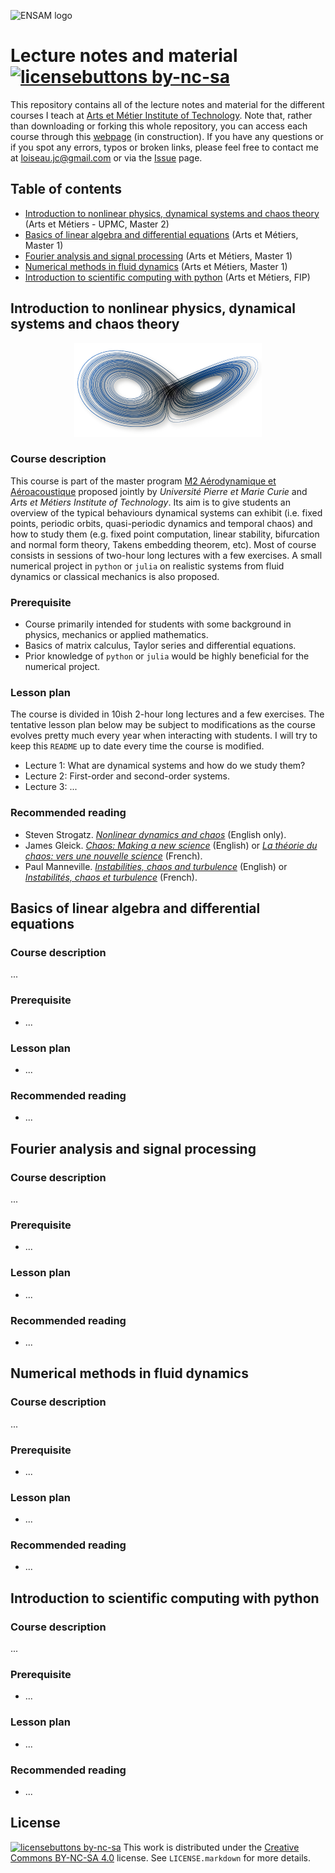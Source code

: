 ![ENSAM logo](https://assets.ensam.eu/logo/fr/logo-trans-322x84.png)

# Lecture notes and material [![licensebuttons by-nc-sa](https://licensebuttons.net/l/by-nc-sa/3.0/88x31.png)](https://creativecommons.org/licenses/by-nc-sa/4.0)

This repository contains all of the lecture notes and material for the different courses I teach at [Arts et Métier Institute of Technology](https://artsetmetiers.fr/).
Note that, rather than downloading or forking this whole repository, you can access each course through this [webpage](https://loiseaujc.github.io/teaching/) (in construction).
If you have any questions or if you spot any errors, typos or broken links, please feel free to contact me at loiseau.jc@gmail.com or via the [Issue](https://github.com/loiseaujc/Teaching/issues) page.

## Table of contents
- [Introduction to nonlinear physics, dynamical systems and chaos theory](#introduction-%to-nonlinear-physics,-dynamical-systems-and-chaos-theory) (Arts et Métiers - UPMC, Master 2)
- [Basics of linear algebra and differential equations](#basics-of-linear-algebra-and-differential-equations) (Arts et Métiers, Master 1)
- [Fourier analysis and signal processing](#fourier-analysis-and-signal-processing) (Arts et Métiers, Master 1)
- [Numerical methods in fluid dynamics](#numerical-methods-in-fluid-dynamics) (Arts et Métiers, Master 1)
- [Introduction to scientific computing with python](#introduction-to-scientific-computing-with-python) (Arts et Métiers, FIP)

## Introduction to nonlinear physics, dynamical systems and chaos theory

<p align="center">
  <img width="300" height="150" src="imgs/lorenz_system.png">
</p>

### Course description

This course is part of the master program [M2 Aérodynamique et Aéroacoustique](http://master.spi.sorbonne-universite.fr/fr/mecanique-des-fluides/m2-aerodynamique-et-aeroacoustique/liste_des_ue.html) proposed jointly by *Université Pierre et Marie Curie* and *Arts et Métiers Institute of Technology*.
Its aim is to give students an overview of the typical behaviours dynamical systems can exhibit (i.e. fixed points, periodic orbits, quasi-periodic dynamics and temporal chaos) and how to study them (e.g. fixed point computation, linear stability, bifurcation and normal form theory, Takens embedding theorem, etc).
Most of course consists in sessions of two-hour long lectures with a few exercises.
A small numerical project in `python` or `julia` on realistic systems from fluid dynamics or classical mechanics is also proposed.

### Prerequisite
- Course primarily intended for students with some background in physics, mechanics or applied mathematics.
- Basics of matrix calculus, Taylor series and differential equations.
- Prior knowledge of `python` or `julia` would be highly beneficial for the numerical project.

### Lesson plan

The course is divided in 10ish 2-hour long lectures and a few exercises.
The tentative lesson plan below may be subject to modifications as the course evolves pretty much every year when interacting with students.
I will try to keep this `README` up to date every time the course is modified.

- Lecture 1: What are dynamical systems and how do we study them?
- Lecture 2: First-order and second-order systems.
- Lecture 3: ...

### Recommended reading
- Steven Strogatz. [*Nonlinear dynamics and chaos*](http://www.stevenstrogatz.com/books/nonlinear-dynamics-and-chaos-with-applications-to-physics-biology-chemistry-and-engineering) (English only).
- James Gleick. [*Chaos: Making a new science*](https://www.amazon.com/Chaos-Making-Science-James-Gleick/dp/0143113453) (English) or [*La théorie du chaos: vers une nouvelle science*](https://www.amazon.com/th%C3%A9orie-chaos-Vers-nouvelle-science/dp/2081218046) (French).
- Paul Manneville. [*Instabilities, chaos and turbulence*](https://www.worldscientific.com/worldscibooks/10.1142/p642) (English) or [*Instabilités, chaos et turbulence*](https://www.amazon.fr/Instabilit%C3%A9s-chaos-turbulence-Paul-Manneville/dp/2730209131) (French).

## Basics of linear algebra and differential equations

### Course description

...

### Prerequisite
- ...

### Lesson plan
- ...

### Recommended reading
- ...

## Fourier analysis and signal processing

### Course description

...

### Prerequisite
- ...

### Lesson plan
- ...

### Recommended reading
- ...

## Numerical methods in fluid dynamics

### Course description

...

### Prerequisite
- ...

### Lesson plan
- ...

### Recommended reading
- ...

## Introduction to scientific computing with python

### Course description

...

### Prerequisite
- ...

### Lesson plan
- ...

### Recommended reading
- ...

## License

[![licensebuttons by-nc-sa](https://licensebuttons.net/l/by-nc-sa/3.0/88x31.png)](https://creativecommons.org/licenses/by-nc-sa/4.0)
This work is distributed under the [Creative Commons BY-NC-SA 4.0](https://creativecommons.org/licenses/by-nc-sa/4.0/) license.
See `LICENSE.markdown` for more details.

